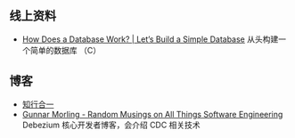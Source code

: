 ## 线上资料

- [How Does a Database Work? | Let’s Build a Simple Database](https://cstack.github.io/db_tutorial/)
从头构建一个简单的数据库 （C）


## 博客
- [知行合一](https://www.xbdba.com/)
- [Gunnar Morling - Random Musings on All Things Software Engineering](https://www.morling.dev/)  Debezium 核心开发者博客，会介绍 CDC 相关技术
